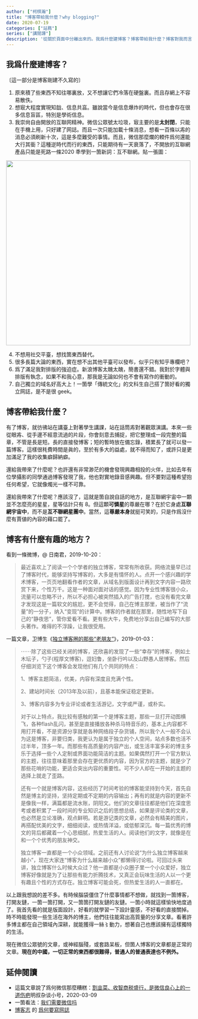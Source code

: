 ```yaml
---
author: ["柯棋瀚"]
title: "博客帶給我什麼？why blogging?"
date: 2020-07-19
categories: ["站務"]
series: ["講閒譚"]
description: '從關於頁面中分離出來的。我爲什麼建博客？博客帶給我什麼？博客對我而言有什麼有趣的地方？'
---
```


## 我爲什麼建博客？

〔這一部分是博客剛建不久寫的〕

1. 原來積了些東西不知往哪裏放，又不想讓它們冷落在硬盤裏。而且存網上不容易散佚。
2. 想㝡大程度實現知戠、信息共亯。雖說當今是信息爆炸的時代，但也會存在很多信息盲區，特別是學術信息。
3. 我崇尙自由開放的互聯网精神。微信公眾號太垃圾，㝡主要的是<b>太封閉</b>，只能在手機上用，只好建了网誌。而且一次只能加載十條消息，想看一百條以歬的消息必須刷新十次，這是多麼難受的事情。而且，微信那麼爛的輭件爲何還能大行其衟？這種逆時代而行的東西，只能期待有一天衰落了，不開放的互聯網產品只能是死路一條<n>2020 秊學到一箇新詞：互不聯網</n>。貼一張圖：

<img src="https://www.superbed.cn/pic/5becb5a19dc6d61ad66ee225" width=500>

4. 不想用社交平臺，想找箇東西替代。
5. 很多長篇大論的東西，實在想不出其他平臺可以發布，似乎只有知乎專欄吧？
6. 爲了滿足我對排版的強迫症。新浪博客太醜太醜，簡書還不錯。我對於字體與排版有執念，如果不和我心意，那我是无論如何也不會有寫作的衝動的。
7. 自己獨立的域名好高大上！一箇學「傳統文化」的文科生自己搭了箇好看的獨立网誌，是不是很 geek。

## 博客帶給我什麼？

有了博客，就彷彿站在講臺上對著學生講課，站在話筒歬對著觀眾演講。本來一些從眼歬、從手邊不經意流過的片段，你會刻意去捕捉，把它整理成一段完整的篇章，不管是長是短。長的直接發博客；短的暫時放在備忘錄，積累長了就可以發一篇博客。這樣很秏費時間是眞的，至於有多大的益處，就不得而知了，或許只是更加滿足了我的收集癖歸納癖。

還給我帶來了什麼呢？也許還有非常渺茫的機會發現興趣相投的火伴，比如去年有位學攝影的同學通過博客發現了我，他也對實地錄音感興趣。但不要對這種希望抱任何希望，它就像燭光一樣不可靠。

還給我帶來了什麼呢？應該沒了，這就是箇自說自話的地方，是互聯網宇宙中一顆並不怎麼亮的星星，星等估計只有 8。但這顆<b>可憐星</b>的尊嚴在哪？在於它身處<b>互聯網宇宙中</b>，而不是<b>互不聯網星團中</b>。當然，這<b>尊嚴本身</b>就挺可笑的，只是作爲沒什麼有賈値的內容的藉口罷了。

## 博客有什麼有趣的地方？

看到一條微博，@ 日南君，2019-10-20：

> 最近喜欢上了阅读一个个学者的独立博客，常常有所收获。网络流量早已过了博客时代，能够坚持写博客的，大多是有情怀的人。点开一个感兴趣的学术博客，一页页地翻看作者的文章，从域名到版面设计再到文字内容一路欣赏下来，个性万千。这是一种面对面对话的感觉。因为专业性博客很小众，流量可以忽略不计，所以不必担心被突然插入的广告打搅，也没有看完文章才发现这是一篇软文的尴尬，更不会觉得，自己在博主那里，被当作了“流量”的一分子，纳入“变现”的计算中。博客的作者就在那里，随性地写下自己的“静夜思”，管你爱看不看。更有些大牛，免费地分享出自己编写的大部头著作。难得的不浮躁，让我很受用。

一篇文章，卫博生《[独立博客圈的那些“老朋友”](https://weibo.com/ttarticle/p/show?id=2309404324191766715170)》，2019-01-03：

> ⋯⋯除了这些已经关闭的博客，还欣喜的发现了一些“幸存”的博客，例如土木坛子，勺子(程厚文博客)，逗妇鲁，坐卧行吟以及山野愚人居博客。然后仔细浏览下这个博客会发现他们有几个共同的特点：
>
> 1、博客主题简洁，优美，内容有深度且充满个性。
>
> 2、建站时间长（2013年及以前），且基本能保证稳定更新。
>
> 3、博客内容多为专业评论或者生活游记，文字或严谨，或朴实。
>
> 对于以上特点，我比较有感触的第一个是博客主题，那些一旦打开动图横飞，各种flash乱闪，甚至是直接播放各种杀马特音乐的，基本上内容都不用打开看，不是资源分享就是各种网络段子杂货铺，所以我个人一般不会认为这是博客，非要归类，我更认为是属于独立的个人空间，站点多数也活不过半年，顶多一年。而那些有高质量的内容产出，或生活丰富多彩的博主多乐于选择一些个人定制或界面功能简洁的主题。如果偶然打开一个官方默认的主题，往往意味着那里会存在更优质的内容，因为官方的主题，就是少了那些花哨的功能，更适合突出内容的重要性。可不少人却在一开始的主题的选择上就走了歪路。
>
> 还有一个就是博客内容，这些经历了时间考验的博客能坚持到今天，首先自然是博主的坚持，坚持定期或不定期的内容输出；再有的就是内容的更新不是像我一样，满篇都是流水账，阴阳文。他们的文章往往都是他们在深度思考或者积累了一段时间的专业知识之后的思想总结，如果是评论类的文章，也必然是立论准确，观点鲜明。若是游记类的文章，必然会有精美的图片，再搭配优美的文字，细细阅读，或热情洋溢，或低郁深沉。每一篇优秀的博文的背后都藏着一个心思细腻，热爱生活的人。阅读他们的文字，就像是在和一个个优秀的朋友神交。
>
> 独立博客一直都是一个小众领域。之前还有人讨论说“为什么独立博客越来越小”，现在大家连“博客为什么越来越小众”都懒得讨论啦。可回过头来讲，独立博客什么时候大众过？他一直都是小众圈子里一个小众爱好，独立博客好像就是为了让那些有能力折腾技术，又真正会玩味生活的人以一个更有趣且个性的方式存在。独立博客可能会死，但热爱生活的人一直都在。
>

以上跟我想說的差不多。有時候腦袋僵住了什麼事情都不想做，就找到一箇博客，打開友鏈，一箇一箇打開，又一箇箇打開友鏈的友鏈。一箇小時就這樣愉快地度過了。我首先看的就是版面設計，好看的就學習一下設計靈感，不好看的直接關掉。時不時能發現一些生活在海外的博主，他們往往能寫出高質量的分享文章。看著許多博主都在自己領域內深耕，就能獲得一絲〻動力，想著自己也應該擁有這樣獨特的生活。

現在微信公眾號的文章，或神經腦殘，或套路呆板，但箇人博客的文章都是正常的文章。<b>現在的中國，一切正常的東西都很難得，普通人的普通表達也不例外。</b>

## 延伸閱讀

- 這篇文章說了爲何微信那麼糟糕：<v>[割韭菜、收智商税盛行，是微信良心上的一道伤疤](https://mp.weixin.qq.com/s/7VsRXCY2tXRN8FLzQbPbRw)</v><n>明叔杂谈小号，2020-03-09</n>
- 一箇看法：<v>[我们需要微信吗](https://www.hxueh.net/27/)</v>
- <u>博客志</u> 的 [爲何要寫网誌](http://www.jetli.com.cn/about.html)

